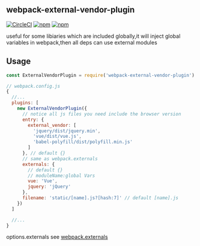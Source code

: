 ## webpack-external-vendor-plugin

[![CircleCI](https://circleci.com/gh/FlynnLeeGit/webpack-external-vendor-plugin.svg?style=svg)](https://circleci.com/gh/FlynnLeeGit/webpack-external-vendor-plugin)
[![npm](https://img.shields.io/npm/v/npm.svg)]() 
[![npm](https://img.shields.io/npm/dw/localeval.svg)]()

useful for some libiaries which are included globally,it will inject global variables in webpack,then all deps can use external modules

## Usage

```js
const ExternalVendorPlugin = require('webpack-external-vendor-plugin')

// webpack.config.js
{
  //...
  plugins: [
    new ExternalVendorPlugin({
      // notice all js files you need include the browser version
      entry: {
        external_vendor: [
          'jquery/dist/jquery.min',
          'vue/dist/vue.js',
          'babel-polyfill/dist/polyfill.min.js'
        ]
      }, // default {}
      // same as webpack.externals
      externals: {
        // default {}
        // moduleName:global Vars
        vue: 'Vue',
        jquery: 'jQuery'
      },
      filename: 'static/[name].js?[hash:7]' // default [name].js
    })
  ]

  //...
}
```

options.externals see [webpack.externals](https://webpack.js.org/configuration/externals/#externals)
